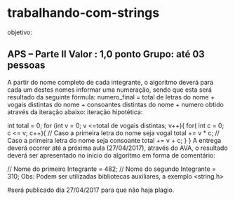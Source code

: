 # trabalhando-com-strings

objetivo:

APS – Parte II
Valor : 1,0 ponto
Grupo: até 03 pessoas
---------
  A partir do nome completo de cada integrante, o algoritmo deverá para cada um destes nomes
informar uma numeração, sendo que esta será resultado da seguinte fórmula:
numero_final = total de letras do nome + vogais distintas do nome + consoantes distintas do
nome + numero obtido através da iteração abaixo:
iteração hipotética:

int total = 0;
  for (int v = 0; v <=total de vogais distintas; v++){
    for( int c = 0; c <= v; c++){
    // Caso a primeira letra do nome seja vogal
    total += v * c;
    // Caso a primeira letra do nome seja consoante
    total += v + c;
    }
  }
A entrega deverá ocorrer até a próxima aula (27/04/2017), através do AVA, o resultado
deverá ser apresentado no início do algoritmo em forma de comentário:

  // Nome do primeiro Integrante = 482;
  // Nome do segundo Integrante = 310;
Obs: Podem ser utilizadas bibliotecas auxiliares, a exemplo <string.h>

#será publicado dia 27/04/2017 para que não haja plagio.
